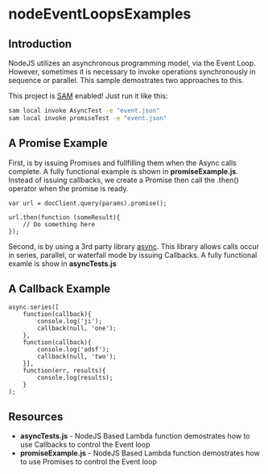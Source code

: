# nodeEventLoopsExamples


## Introduction
NodeJS utilizes an asynchronous programming model, via the Event Loop. However, sometimes it is necessary to invoke operations synchronously in sequence or parallel. This sample demostrates two approaches to this.

This project is [SAM](https://github.com/awslabs/aws-sam-local/) enabled! Just run it like this:

```bash
sam local invoke AsyncTest -e "event.json"
sam local invoke promiseTest -e "event.json"
```

## A Promise Example
First, is by issuing Promises and fullfilling them when the Async calls complete. A fully functional example is shown in **promiseExample.js**.
Instead of issuing callbacks, we create a Promise then call the .then() operator when the promise is ready.

```node
var url = docClient.query(params).promise();
```

```node
url.then(function (someResult){
    // Do something here
});
```

Second, is by using a 3rd party library  [async](https://caolan.github.io/async/). This library allows calls occur in series, parallel, or waterfall mode by issuing Callbacks. A fully functional examle is show in **asyncTests.js**

## A Callback Example

```node
async.series([
    function(callback){
        console.log('ji');
        callback(null, 'one');
    },
    function(callback){
        console.log('adsf');
        callback(null, 'two');
    }],
    function(err, results){
        console.log(results);
    }
);
```

## Resources

- **asyncTests.js** - NodeJS Based Lambda function demostrates how to use Callbacks to control the Event loop
- **promiseExample.js** - NodeJS Based Lambda function demostrates how to use Promises to control the Event loop